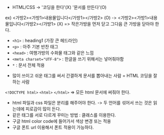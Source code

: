 + HTML/CSS -> '코딩을 한다'(X) '문서를 만든다'(O)

ex) <가방2><가방1>내용물입니다</가방1></가방2> (O) -> <가방2><가방1>내용물입니다</가방2></가방1> (X)
=> 작은가방을 먼저 닫고 그다음 큰 가방을 닫아야 한다.

+ `<h1>` : heading1 (가장 큰 헤드라인)
+ `<p>` : 아주 기본 반찬 태그
+ `<head>` : 여행가방의 수화물 태그와 같은 느낌
+ `<meta charset="UTF-8">` : 한글을 쓰기 위해서는 넣어줘야함
+ `*` : 문서 전체 적용
  
- 많이 쓰이고 쉬운 태그를 써서 간결하게 문서를 뽑아내는 사람 = HTML 코딩을 잘하는 사람
  
  
`<!DOCTYPE html>`
`<html>`
`</html>`
=> 모든 html 문서에 써줘야 한다.


+ html 파일과 css 파일은 분리를 해주어야 한다. -> 두 언어를 섞어서 쓰는 것은 읽는데에 피로감이 많이 든다.
+ 같은 태그를 서로 다르게 꾸미는 방법 : 클래스를 이용한다.
+ 구글 html color code에 들어가서 색상 변경 또는 적용
+ 구글 폰트 url 이용해서 폰트 적용이 가능하다.

